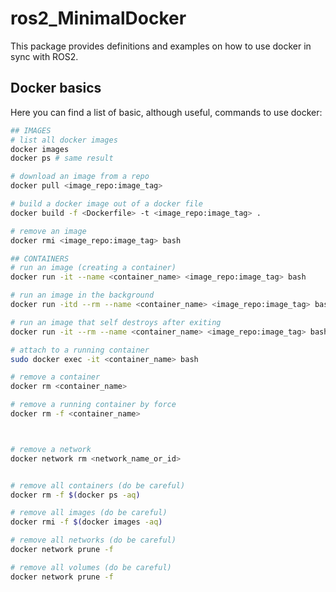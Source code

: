 # ros2_MinimalDocker
This package provides definitions and examples on how to use docker in sync with ROS2.

## Docker basics

Here you can find a list of basic, although useful, commands to use docker:

```sh
## IMAGES
# list all docker images
docker images
docker ps # same result

# download an image from a repo
docker pull <image_repo:image_tag>

# build a docker image out of a docker file
docker build -f <Dockerfile> -t <image_repo:image_tag> .

# remove an image
docker rmi <image_repo:image_tag> bash

## CONTAINERS
# run an image (creating a container)
docker run -it --name <container_name> <image_repo:image_tag> bash

# run an image in the background
docker run -itd --rm --name <container_name> <image_repo:image_tag> bash # detached

# run an image that self destroys after exiting
docker run -it --rm --name <container_name> <image_repo:image_tag> bash

# attach to a running container
sudo docker exec -it <container_name> bash

# remove a container
docker rm <container_name>

# remove a running container by force
docker rm -f <container_name>



# remove a network
docker network rm <network_name_or_id>


# remove all containers (do be careful)
docker rm -f $(docker ps -aq)

# remove all images (do be careful)
docker rmi -f $(docker images -aq)

# remove all networks (do be careful)
docker network prune -f

# remove all volumes (do be careful)
docker network prune -f
```


